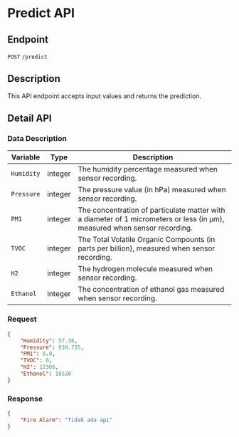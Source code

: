 # Predict API

## Endpoint
`POST` `/predict`

## Description
This API endpoint accepts input values and returns the prediction.

## Detail API
### Data Description
| **Variable** | **Type** | **Description**                                                                                                                                                               |
|--------------|----------|-------------------------------------------------------------------------------------------------------------------------------------------------------------------------------|
| `Humidity`    | integer   | The humidity percentage measured when sensor recording.                                                                                                                               |
| `Pressure`    | integer   | The pressure value (in hPa) measured when sensor recording.                                                                                             |
| `PM1`       | integer  | The concentration of particulate matter with a diameter of 1 micrometers or less (in µm), measured when sensor recording.                                   |
| `TVOC`       | integer  | The Total Volatile Organic Compounts (in parts per billion), measured when sensor recording.                                     |
| `H2`        | integer  | The hydrogen molecule measured when sensor recording.                                                                                               |
| `Ethanol`         | integer  | The concentration of ethanol gas measured when sensor recording.                                                                                               |

### Request
```json
{
    "Humidity": 57.36,
    "Pressure": 939.735,
    "PM1": 0.0,
    "TVOC": 0,
    "H2": 12306,
    "Ethanol": 18520
}
```

### Response
```json
{
    "Fire Alarm": "Tidak ada api"
}
```